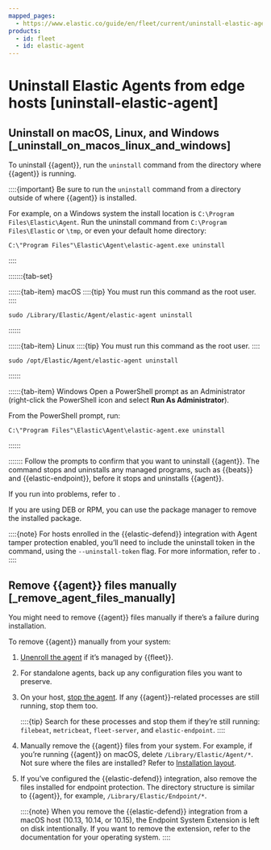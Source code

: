 ```yaml
---
mapped_pages:
  - https://www.elastic.co/guide/en/fleet/current/uninstall-elastic-agent.html
products:
  - id: fleet
  - id: elastic-agent
---
```


# Uninstall Elastic Agents from edge hosts [uninstall-elastic-agent]


## Uninstall on macOS, Linux, and Windows [_uninstall_on_macos_linux_and_windows]

To uninstall {{agent}}, run the `uninstall` command from the directory where {{agent}} is running.

::::{important}
Be sure to run the `uninstall` command from a directory outside of where {{agent}} is installed.

For example, on a Windows system the install location is `C:\Program Files\Elastic\Agent`. Run the uninstall command from `C:\Program Files\Elastic` or `\tmp`, or even your default home directory:

```shell
C:\"Program Files"\Elastic\Agent\elastic-agent.exe uninstall
```

::::


:::::::{tab-set}

::::::{tab-item} macOS
::::{tip}
You must run this command as the root user.
::::


```shell
sudo /Library/Elastic/Agent/elastic-agent uninstall
```
::::::

::::::{tab-item} Linux
::::{tip}
You must run this command as the root user.
::::


```shell
sudo /opt/Elastic/Agent/elastic-agent uninstall
```
::::::

::::::{tab-item} Windows
Open a PowerShell prompt as an Administrator (right-click the PowerShell icon and select **Run As Administrator**).

From the PowerShell prompt, run:

```shell
C:\"Program Files"\Elastic\Agent\elastic-agent.exe uninstall
```
::::::

:::::::
Follow the prompts to confirm that you want to uninstall {{agent}}. The command stops and uninstalls any managed programs, such as {{beats}} and {{elastic-endpoint}}, before it stops and uninstalls {{agent}}.

If you run into problems, refer to [](/troubleshoot/ingest/fleet/common-problems.md).

If you are using DEB or RPM, you can use the package manager to remove the installed package.

::::{note}
For hosts enrolled in the {{elastic-defend}} integration with Agent tamper protection enabled, you’ll need to include the uninstall token in the command, using the `--uninstall-token` flag. For more information, refer to [](/solutions/security/configure-elastic-defend/prevent-elastic-agent-uninstallation.md).
::::



## Remove {{agent}} files manually [_remove_agent_files_manually]

You might need to remove {{agent}} files manually if there’s a failure during installation.

To remove {{agent}} manually from your system:

1. [Unenroll the agent](/reference/fleet/unenroll-elastic-agent.md) if it’s managed by {{fleet}}.
2. For standalone agents, back up any configuration files you want to preserve.
3. On your host, [stop the agent](/reference/fleet/start-stop-elastic-agent.md#stop-elastic-agent-service). If any {{agent}}-related processes are still running, stop them too.

    ::::{tip}
    Search for these processes and stop them if they’re still running: `filebeat`, `metricbeat`, `fleet-server`, and `elastic-endpoint`.
    ::::

4. Manually remove the {{agent}} files from your system. For example, if you’re running {{agent}} on macOS, delete `/Library/Elastic/Agent/*`. Not sure where the files are installed? Refer to [Installation layout](/reference/fleet/installation-layout.md).
5. If you’ve configured the {{elastic-defend}} integration, also remove the files installed for endpoint protection. The directory structure is similar to {{agent}}, for example, `/Library/Elastic/Endpoint/*`.

    ::::{note}
    When you remove the {{elastic-defend}} integration from a macOS host (10.13, 10.14, or 10.15), the Endpoint System Extension is left on disk intentionally. If you want to remove the extension, refer to the documentation for your operating system.
    ::::
